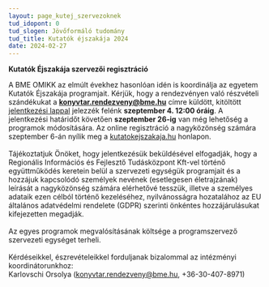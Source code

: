 ```yaml
---
layout: page_kutej_szervezoknek
tud_idopont: 0
tud_slogen: Jövőformáló tudomány
tud_title: Kutatók éjszakája 2024
date: 2024-02-27
---
```


<b>Kutatók Éjszakája szervezői regisztráció</b>

A BME OMIKK az elmúlt évekhez hasonlóan idén is koordinálja az egyetem Kutatók Éjszakája programjait.
Kérjük, hogy a rendezvényen való részvételi szándékukat a <b>konyvtar.rendezveny@bme.hu</b> címre küldött, kitöltött [jelentkezési lappal](https://dokutar.omikk.bme.hu/web/kutatok_ejszakaja_2024/jelentkezesi_lap_KEJ_2024.xlsx) jelezzék felénk <b>szeptember 4. 12:00 óráig</b>. A jelentkezési határidőt követően <b>szeptember 26-ig</b> van még lehetőség a programok módosítására. Az online regisztráció a nagyközönség számára szeptember 6-án nyílik meg a [kutatokejszakaja.hu](https://kutatokejszakaja.hu) honlapon.
<br><br>
Tájékoztatjuk Önöket, hogy jelentkezésük beküldésével elfogadják, hogy a Regionális Információs és Fejlesztő Tudásközpont Kft-vel történő együttműködés keretein belül a szervezeti egységük programjait és a hozzájuk kapcsolódó személyek nevének (esetlegesen életrajzának) leírását a nagyközönség számára elérhetővé tesszük, illetve a személyes adataik ezen célból történő kezeléséhez, nyilvánosságra hozatalához az EU általános adatvédelmi rendelete (GDPR) szerinti önkéntes hozzájárulásukat kifejezetten megadják.
<br><br>
Az egyes programok megvalósításának költsége a programszervező szervezeti egységet terheli.
<br><br>
Kérdéseikkel, észrevételeikkel forduljanak bizalommal az intézményi koordinátorunkhoz: <br>
Karlovschi Orsolya (konyvtar.rendezveny@bme.hu, +36-30-407-8971)


